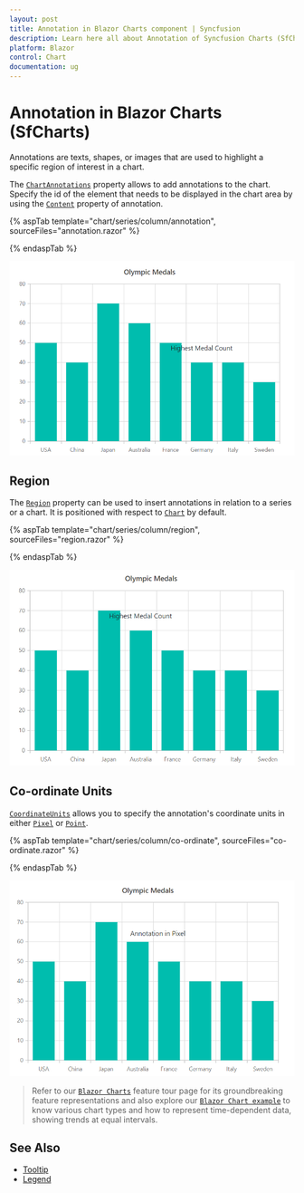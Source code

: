 ```yaml
---
layout: post
title: Annotation in Blazor Charts component | Syncfusion
description: Learn here all about Annotation of Syncfusion Charts (SfCharts) component and more.
platform: Blazor
control: Chart
documentation: ug
---
```


# Annotation in Blazor Charts (SfCharts)

Annotations are texts, shapes, or images that are used to highlight a specific region of interest in a chart.

The [`ChartAnnotations`](https://help.syncfusion.com/cr/blazor/Syncfusion.Blazor.Charts.ChartAnnotations.html) property allows to add annotations to the chart. Specify the id of the element that needs to be displayed in the chart area by using the [`Content`](https://help.syncfusion.com/cr/blazor/Syncfusion.Blazor.Charts.ChartAnnotation.html#Syncfusion_Blazor_Charts_ChartAnnotation_Content) property of annotation.

{% aspTab template="chart/series/column/annotation", sourceFiles="annotation.razor" %}

{% endaspTab %}

![Annotation](images/annotation/annotation-razor.png)

## Region

The [`Region`](https://help.syncfusion.com/cr/blazor/Syncfusion.Blazor.Charts.ChartAnnotation.html#Syncfusion_Blazor_Charts_ChartAnnotation_Region) property can be used to insert annotations in relation to a series or a chart. It is positioned with respect to [`Chart`](https://help.syncfusion.com/cr/blazor/Syncfusion.Blazor.Charts.Regions.html#Syncfusion_Blazor_Charts_Regions_Chart) by default.

{% aspTab template="chart/series/column/region", sourceFiles="region.razor" %}

{% endaspTab %}

![Region](images/annotation/region-razor.png)

## Co-ordinate Units

[`CoordinateUnits`](https://help.syncfusion.com/cr/blazor/Syncfusion.Blazor.Charts.ChartAnnotation.html#Syncfusion_Blazor_Charts_ChartAnnotation_CoordinateUnits) allows you to specify the annotation's coordinate units in either [`Pixel`](https://help.syncfusion.com/cr/blazor/Syncfusion.Blazor.Charts.Units.html#Syncfusion_Blazor_Charts_Units_Pixel) or [`Point`](https://help.syncfusion.com/cr/blazor/Syncfusion.Blazor.Charts.Units.html#Syncfusion_Blazor_Charts_Units_Point).

{% aspTab template="chart/series/column/co-ordinate", sourceFiles="co-ordinate.razor" %}

{% endaspTab %}

![Co-ordinate Unit](images/annotation/co-ordinate-razor.png)

> Refer to our [`Blazor Charts`](https://www.syncfusion.com/blazor-components/blazor-charts) feature tour page for its groundbreaking feature representations and also explore our [`Blazor Chart example`](https://blazor.syncfusion.com/demos/chart/line?theme=bootstrap4) to know various chart types and how to represent time-dependent data, showing trends at equal intervals.

## See Also

* [Tooltip](./tool-tip)
* [Legend](./legend)